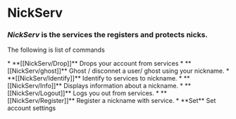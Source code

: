 # NickServ
### *NickServ* is the services the registers and protects nicks.
<p> The following is list of commands </p>
* **[[NickServ/Drop]]** Drops your account from services
* **[[NickServ/ghost]]** Ghost / disconnet a user/ ghost using your nickname.
* **[[NickServ/Identify]]** Identify to services to nickname.
* **[[NickServ/Info]]** Displays information about a nickname.  
* **[[NickServ/Logout]]** Logs you out from services.
* **[[NickServ/Register]]** Register a nickname with service.
* **Set** Set account settings
